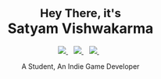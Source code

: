 <h1 align="center"> <sub> Hey There, it's </sub> <br>Satyam Vishwakarma </h1>

<p align='center'>
  <a href="https://www.linkedin.com/in/geekysv/">
    <img src="https://img.shields.io/badge/linkedin-%230077B5.svg?&style=for-the-badge&logo=linkedin&logoColor=white" />
  </a>&nbsp;&nbsp;
  <a href="https://www.instagram.com/geekysv/">
    <img src="https://img.shields.io/badge/instagram-bc2a8d.svg?&style=for-the-badge&logo=instagram&logoColor=white" />        
  </a>&nbsp;&nbsp;
  <a href="https://twitter.com/geekysv">
    <img src="https://img.shields.io/badge/twitter-1DA1F2.svg?&style=for-the-badge&logo=twitter&logoColor=white" />        
  </a>&nbsp;&nbsp;
</p>

<p align="center"> A Student, An Indie Game Developer</p>
